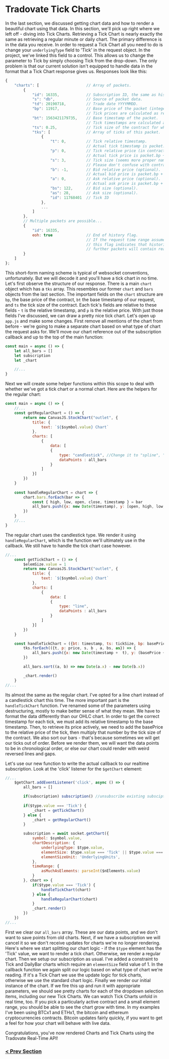 # Tradovate Tick Charts

In the last section, we discussed getting chart data and how to render a beautiful chart using that data. In this section, we'll pick up right where we left 
off - diving into Tick Charts. Retrieving a Tick Chart is nearly exactly the same as retrieving a regular minute or daily chart. The primary difference is
in the data you receive. In order to request a Tick Chart all you need to do is change your `underlyingType` field to 'Tick' in the request object. In the
project, we've linked this field to a control. This allows us to change the parameter to Tick by simply choosing Tick from the drop-down. The only problem
is that our current solution isn't equipped to handle data in the format that a Tick Chart response gives us. Responses look like this:

```js
{
    "charts": [                     // Array of packets.
        {
            "id": 16335,            // Subscription ID, the same as historical/real-time subscription IDs from request response.
            "s": "db",              // Source of packet data.
            "td": 20190718,         // Trade date YYYYMMDD.
            "bp": 11917,            // Base price of the packet (integer number of contract tick sizes).
                                    // Tick prices are calculated as relative from this one.
            "bt": 1563421179735,    // Base timestamp of the packet.
                                    // Tick timestamps are calculated as relative from this value.
            "ts": 0.25,             // Tick size of the contract for which the tick chart is requested.
            "tks": [                // Array of ticks of this packet.
                {
                    "t": 0,         // Tick relative timestamp.
                                    // Actual tick timestamp is packet.bt + tick.t
                    "p": 0,         // Tick relative price (in contract tick sizes).
                                    // Actual tick price is packet.bp + tick.p
                    "s": 3,         // Tick size (seems more proper name should be tick volume).
                                    // Please don't confuse with contract tick size (packet.ts).
                    "b": -1,        // Bid relative price (optional).
                                    // Actual bid price is packet.bp + tick.b
                    "a": 0,         // Ask relative price (optional).
                                    // Actual ask price is packet.bp + tick.a
                    "bs": 122,      // Bid size (optional).
                    "as": 28,       // Ask size (optional).
                    "id": 11768401  // Tick ID
                },
                ...
            ]
        },
        // Multiple packets are possible...
        {
            "id": 16335,
            eoh: true               // End of history flag.
                                    // If the request time range assumes historical data,
                                    // this flag indicates that historical ticks are loaded and
                                    // further packets will contain real-time ticks.
        }
    ]
};
```

This short-form naming scheme is typical of websocket conventions, unfortunately. But we will decode it and you'll have a tick chart in no time. Let's first
observe the structure of our response. There is a main `chart` object which has a `tks` array. This resembles our former `chart` and `bars` objects from the
last section. The important fields on the `chart` structure are `bp`, the base price of the contract, `bt` the base timestamp of our request, and `ts` the tick
size of the contract. Each tick's fields are relative to these fields - `t` is the relative timestamp, and `p` is the relative price. With just those fields
I've discussed, we can draw a pretty nice tick chart. Let's open up `app.js` and make some changes. First remove all mentions of the chart from before - we're
going to make a separate chart based on what type of chart the request asks for. We'll move our chart reference out of the subscription callback and up to the
top of the main function:


```js
const main = async () => {
    let all_bars = []
    let subscription
    let _chart

    //...
}

```

Next we will create some helper functions within this scope to deal with whether we've got a tick chart or a normal chart. Here are the helpers for the
regular chart:

```js
const main = async () => {
    //...
    const getRegularChart = () => {
        return new CanvasJS.StockChart("outlet", {
            title: {
                text: `${$symbol.value} Chart`
            },
            charts: [
                {      
                    data: [
                    {        
                        type: "candlestick", //Change it to "spline", "area", "column"
                        dataPoints : all_bars
                    }
                ]
            }]
        })
    }
    
    const handleRegularChart = chart => { 
        chart.bars.forEach(bar => {
            const { high, low, open, close, timestamp } = bar
            all_bars.push({x: new Date(timestamp), y: [open, high, low, close]})
        })
    }
    //...
}
```
The regular chart uses the candlestick type. We render it using `handleRegularChart`, which is the function we'll ultimately use in the callback. We still have
to handle the tick chart case however. 

```js
//...
    const getTickChart = () => {
        $elemSize.value = 1
        return new CanvasJS.StockChart("outlet", {
            title: {
                text: `${$symbol.value} Chart`
            },
            charts: [
                {      
                    data: [
                    {        
                        type: "line", 
                        dataPoints : all_bars
                    }
                ]
            }]
        })
    }

    const handleTickChart = ({bt: timestamp, ts: tickSize, bp: basePrice, tks, id}) => {
        tks.forEach(({t, p: price, s, b , a, bs, as}) => {
            all_bars.push({x: new Date(timestamp +  t), y: (basePrice + price) * tickSize})
        })

        all_bars.sort((a, b) => new Date(a.x) - new Date(b.x))

        _chart.render()
    }
//...
```

Its almost the same as the regular chart. I've opted for a line chart instead of a candlestick chart this time.  The more important part is the
`handleTickChart` function. I've renamed some of the parameters using destructuring, mostly to make better sense of what they mean. We have to format the data
differently than our OHLC chart. In order to get the correct timestamp for each tick, we must add its relative timestamp to the base timestamp. Then, to
retrieve its price actively, we need to add the basePrice to the relative price of the tick, then multiply that number by the tick size of the contract.
We also sort our bars - that's because sometimes we will get our ticks out of order. Before we render them, we will want the data points to be in chronological
order, or else our chart could render with weird reversed lines and gaps.

Let's use our new function to write the actual callback to our realtime subscription. Look at the 'click' listener for the `$getChart` element:

```js
//...
    $getChart.addEventListener('click', async () => {  
        all_bars = []

        if(subscription) subscription() //unsubscribe existing subsciptions
        
        if($type.value === 'Tick') {
            _chart = getTickChart()
        } else {
            _chart = getRegularChart()
        }

        subscription = await socket.getChart({
            symbol: $symbol.value,
            chartDescription: {
                underlyingType: $type.value,
                elementSize: $type.value === 'Tick' || $type.value === 'DailyBar' ? 1 : parseInt($elemSize.value),
                elementSizeUnit: 'UnderlyingUnits',
            },
            timeRange: {
                asMuchAsElements: parseInt($nElements.value)
            }            
        }, chart => {
            if($type.value === 'Tick') {
                handleTickChart(chart)
            } else {
                handleRegularChart(chart)
            } 
            _chart.render()
        })        
    })
//...
```
First we clear our `all_bars` array. These are our data points, and we don't want to save points from old charts. Next, if we have a subscription
we will cancel it so we don't receive updates for charts we're no longer rendering. Here's where we start splitting our chart logic - if the `$type` element
has the 'Tick' value, we want to render a tick chart. Otherwise, we render a regular chart. Then we setup our subscription as usual. I've added a constraint
to Tick and DailyBar charts which require an `elementSize` field value of 1. In the callback function we again split our logic based on what type of chart we're 
reading. If it's a Tick Chart we use the update logic for tick charts, otherwise we use the standard chart logic. Finally we render our initial instance of the
chart. If we fire this up and run it with appropriate parameters, we should see pretty charts for each of the dropdown selection items, including our new Tick 
Charts. We can watch Tick Charts unfold in real time, too. If you pick a particularly active contract and a small element range, you should be able to see the 
chart grow with time. In my examples I've been using BTCx1 and ETHx1, the bitcoin and ethereum cryptocurrencies contracts. Bitcoin updates fairly quickly, if you
want to get a feel for how your chart will behave with live data.

Congratulations, you've now rendered Charts and Tick Charts using the Tradovate Real-Time API! 

### [< Prev Section](https://github.com/tradovate/example-api-js/tree/main/tutorial/WebSockets/EX-10-Chart-Data)
